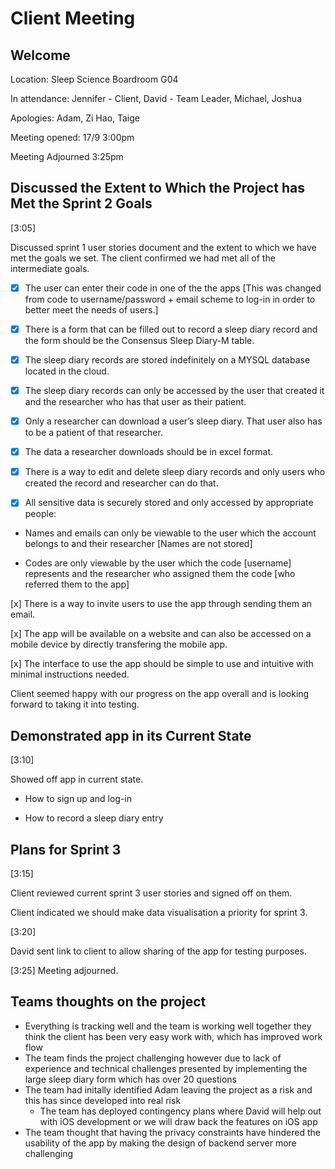 # Client Meeting

## Welcome
Location: Sleep Science Boardroom G04

In attendance:
Jennifer - Client,
David - Team Leader,
Michael,
Joshua

Apologies: Adam, Zi Hao, Taige

Meeting opened: 17/9 3:00pm

Meeting Adjourned 3:25pm

## Discussed the Extent to Which the Project has Met the Sprint 2 Goals
[3:05]

Discussed sprint 1 user stories document and the extent to which we have met the goals we set. The client confirmed we had met all of the intermediate goals.

- [x] The user can enter their code in one of the the apps [This was changed from code to username/password + email scheme to log-in in order to better meet the needs of users.]

- [x] There is a form that can be filled out to record a sleep diary record and the form should be the Consensus Sleep Diary-M table.

- [x] The sleep diary records are stored indefinitely on a MYSQL database located in the cloud.

- [x] The sleep diary records can only be accessed by the user that created it and the researcher who has that user as their patient.

- [x] Only a researcher can download a user’s sleep diary. That user also has to be a patient of that researcher.

- [x] The data a researcher downloads should be in excel format.

- [x] There is a way to edit and delete sleep diary records and only users who created the record and researcher can do that.

- [x] All sensitive data is securely stored and only accessed by appropriate
people:

* Names and emails can only be viewable to the user which the account belongs to and their researcher [Names are not stored]

* Codes are only viewable by the user which the code [username] represents and the researcher who assigned them the code [who referred them to the app]

[x] There is a way to invite users to use the app through sending them an email.

[x] The app will be available on a website and can also be accessed on a mobile device by directly transfering the mobile app.

[x] The interface to use the app should be simple to use and intuitive with minimal instructions needed.

Client seemed happy with our progress on the app overall and is looking forward to taking it into testing.

## Demonstrated app in its Current State
[3:10]

Showed off app in current state.

* How to sign up and log-in

* How to record a sleep diary entry

## Plans for Sprint 3
[3:15]

Client reviewed current sprint 3 user stories and signed off on them.

Client indicated we should make data visualisation a priority for sprint 3.

[3:20]

David sent link to client to allow sharing of the app for testing purposes.

[3:25] Meeting adjourned.

## Teams thoughts on the project
* Everything is tracking well and the team is working well together they think the client has been very easy work with, which has improved work flow 
* The team finds the project challenging however due to lack of experience and technical challenges presented by implementing the large sleep diary form which has over 20 questions
* The team had initally identified Adam leaving the project as a risk and this has since developed into real risk
  * The team has deployed contingency plans where David will help out with iOS development or we will draw back the features on iOS app
* The team thought that having the privacy constraints have hindered the usability of the app by making the design of backend server more challenging

